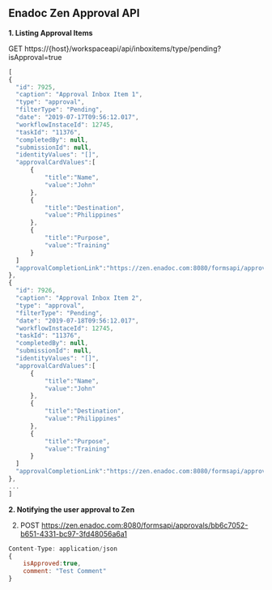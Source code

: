 ## Enadoc Zen Approval API


**1. Listing Approval Items**

GET https://{host}/workspaceapi/api/inboxitems/type/pending?isApproval=true

```javascript
[
{
  "id": 7925,
  "caption": "Approval Inbox Item 1",
  "type": "approval",
  "filterType": "Pending",
  "date": "2019-07-17T09:56:12.017",
  "workflowInstaceId": 12745,
  "taskId": "11376",
  "completedBy": null,
  "submissionId": null,
  "identityValues": "[]",
  "approvalCardValues":[
      {
          "title":"Name",
          "value":"John"
      },
      {
          "title":"Destination",
          "value":"Philippines"
      },
      {
          "title":"Purpose",
          "value":"Training"
      }
  ]
  "approvalCompletionLink":"https://zen.enadoc.com:8080/formsapi/approvals/5f02d250-148a-41cd-8986-1f6e1b42f745"
},
{
  "id": 7926,
  "caption": "Approval Inbox Item 2",
  "type": "approval",
  "filterType": "Pending",
  "date": "2019-07-18T09:56:12.017",
  "workflowInstaceId": 12745,
  "taskId": "11376",
  "completedBy": null,
  "submissionId": null,
  "identityValues": "[]",
  "approvalCardValues":[
      {
          "title":"Name",
          "value":"John"
      },
      {
          "title":"Destination",
          "value":"Philippines"
      },
      {
          "title":"Purpose",
          "value":"Training"
      }
  ]
  "approvalCompletionLink":"https://zen.enadoc.com:8080/formsapi/approvals/bb6c7052-b651-4331-bc97-3fd48056a6a1"
},
...
]

```

**2. Notifying the user approval to Zen**

2) POST https://zen.enadoc.com:8080/formsapi/approvals/bb6c7052-b651-4331-bc97-3fd48056a6a1

```javascript
Content-Type: application/json
{
	isApproved:true, 
    comment: "Test Comment"
}
```

